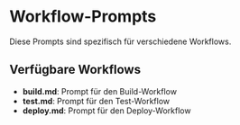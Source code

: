 # Workflow-Prompts

Diese Prompts sind spezifisch für verschiedene Workflows.

## Verfügbare Workflows

- **build.md**: Prompt für den Build-Workflow
- **test.md**: Prompt für den Test-Workflow
- **deploy.md**: Prompt für den Deploy-Workflow
